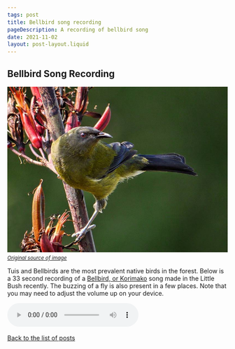 ```yaml
---
tags: post
title: Bellbird song recording
pageDescription: A recording of bellbird song
date: 2021-11-02
layout: post-layout.liquid
---
```


## Bellbird Song Recording

![Bellbird on a flax bush](/images/news/bellbird-song/bellbird-on-flax.jpg)
<small style="font-style:italic;">[Original source of image](https://www.flickr.com/photos/sidm/6645995445/)</small>

Tuis and Bellbirds are the most prevalent native birds in the forest. Below is a 33 second recording of a [Bellbird, or Korimako](https://en.wikipedia.org/wiki/New_Zealand_bellbird) song made in the Little Bush recently. The buzzing of a fly is also present in a few places. Note that you may need to adjust the volume up on your device.

<audio controls="controls" src="/audio/bellbird-song-2021-11-02.mp3">
    Your browser does not support the HTML5 Audio element.
</audio>

[Back to the list of posts](/postlist)

<p>&nbsp;</p>
